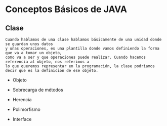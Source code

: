   Conceptos Básicos de JAVA
  ======
  
  ## Clase  
  
  
    Cuando hablamos de una clase hablamos básicamente de una unidad donde se guardan unos datos   
    y unas operaciones, es una plantilla donde vamos definiendo la forma que va a tomar un objeto,  
    como va a ser y que operaciones puede realizar. Cuando hacemos referencia al objeto, nos referimos a  
    lo que queremos representar en la programación, la clase podriamos decir que es la definición de ese objeto.
  
  - Objeto
  
  - Sobrecarga de métodos
  
  - Herencia
  
  - Polimorfismo
  
  - Interface





